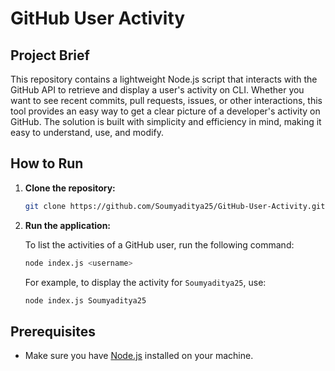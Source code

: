 # GitHub User Activity

## Project Brief
This repository contains a lightweight Node.js script that interacts with the GitHub API to retrieve and display a user's activity on CLI. Whether you want to see recent commits, pull requests, issues, or other interactions, this tool provides an easy way to get a clear picture of a developer's activity on GitHub. The solution is built with simplicity and efficiency in mind, making it easy to understand, use, and modify.


## How to Run

1. **Clone the repository:**

   ```bash
   git clone https://github.com/Soumyaditya25/GitHub-User-Activity.git
   ```
2. **Run the application:**

   To list the activities of a GitHub user, run the following command:

   ```bash
   node index.js <username>
   ```

   For example, to display the activity for `Soumyaditya25`, use:

   ```bash
   node index.js Soumyaditya25
   ```

## Prerequisites

- Make sure you have [Node.js](https://nodejs.org) installed on your machine.

